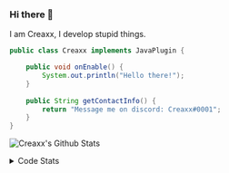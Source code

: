 ### Hi there 👋

I am Creaxx, I develop stupid things. 

```java
public class Creaxx implements JavaPlugin {

    public void onEnable() {
        System.out.println("Hello there!");
    }
    
    public String getContactInfo() {
        return "Message me on discord: Creaxx#0001";
    }
}
```

![Creaxx's Github Stats](https://github-readme-stats.vercel.app/api?username=CreaxxOG&show_icons=true&theme=dark&count_private=true)

<details>
  <summary>Code Stats</summary>

<!--START_SECTION:waka-->
![Code Time](http://img.shields.io/badge/Code%20Time-1%2C134%20hrs%2030%20mins-blue)

![Lines of code](https://img.shields.io/badge/From%20Hello%20World%20I%27ve%20Written-166%20lines%20of%20code-blue)

**🐱 My GitHub Data** 

> 📦 66.2 kB Used in GitHub's Storage 
 > 
> 🏆 823 Contributions in the Year 2023
 > 
> 🚫 Not Opted to Hire
 > 
> 📜 4 Public Repositories 
 > 
> 🔑 2 Private Repositories 
 > 
**I'm an Early 🐤** 

```text
🌞 Morning                177 commits         ██░░░░░░░░░░░░░░░░░░░░░░░   06.76 % 
🌆 Daytime                1158 commits        ███████████░░░░░░░░░░░░░░   44.23 % 
🌃 Evening                1241 commits        ████████████░░░░░░░░░░░░░   47.40 % 
🌙 Night                  42 commits          ░░░░░░░░░░░░░░░░░░░░░░░░░   01.60 % 
```
📅 **I'm Most Productive on Sunday** 

```text
Monday                   316 commits         ███░░░░░░░░░░░░░░░░░░░░░░   12.07 % 
Tuesday                  327 commits         ███░░░░░░░░░░░░░░░░░░░░░░   12.49 % 
Wednesday                324 commits         ███░░░░░░░░░░░░░░░░░░░░░░   12.38 % 
Thursday                 410 commits         ████░░░░░░░░░░░░░░░░░░░░░   15.66 % 
Friday                   238 commits         ██░░░░░░░░░░░░░░░░░░░░░░░   09.09 % 
Saturday                 496 commits         █████░░░░░░░░░░░░░░░░░░░░   18.95 % 
Sunday                   507 commits         █████░░░░░░░░░░░░░░░░░░░░   19.37 % 
```


📊 **This Week I Spent My Time On** 

```text
💬 Programming Languages: 
Java                     2 hrs 9 mins        ████████████████████████░   94.94 % 
Kotlin                   4 mins              █░░░░░░░░░░░░░░░░░░░░░░░░   03.50 % 
YAML                     1 min               ░░░░░░░░░░░░░░░░░░░░░░░░░   00.89 % 
XML                      0 secs              ░░░░░░░░░░░░░░░░░░░░░░░░░   00.67 % 

🔥 Editors: 
IntelliJ                 2 hrs 16 mins       █████████████████████████   100.00 % 
```

**I Mostly Code in Java** 

```text
Java                     15 repos            ████████████████░░░░░░░░░   65.22 % 
Kotlin                   7 repos             ████████░░░░░░░░░░░░░░░░░   30.43 % 
EJS                      1 repo              █░░░░░░░░░░░░░░░░░░░░░░░░   04.35 % 
```




 Last Updated on 11/03/2023 01:26:32 UTC
<!--END_SECTION:waka-->
</details>
